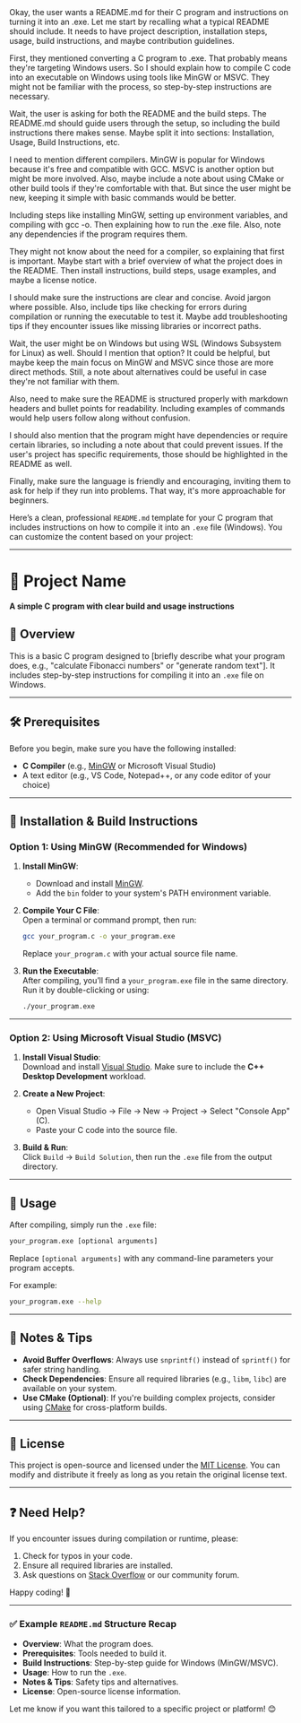 <think>
Okay, the user wants a README.md for their C program and instructions on turning it into an .exe. Let me start by recalling what a typical README should include. It needs to have project description, installation steps, usage, build instructions, and maybe contribution guidelines.

First, they mentioned converting a C program to .exe. That probably means they're targeting Windows users. So I should explain how to compile C code into an executable on Windows using tools like MinGW or MSVC. They might not be familiar with the process, so step-by-step instructions are necessary.

Wait, the user is asking for both the README and the build steps. The README.md should guide users through the setup, so including the build instructions there makes sense. Maybe split it into sections: Installation, Usage, Build Instructions, etc.

I need to mention different compilers. MinGW is popular for Windows because it's free and compatible with GCC. MSVC is another option but might be more involved. Also, maybe include a note about using CMake or other build tools if they're comfortable with that. But since the user might be new, keeping it simple with basic commands would be better.

Including steps like installing MinGW, setting up environment variables, and compiling with gcc -o. Then explaining how to run the .exe file. Also, note any dependencies if the program requires them.

They might not know about the need for a compiler, so explaining that first is important. Maybe start with a brief overview of what the project does in the README. Then install instructions, build steps, usage examples, and maybe a license notice.

I should make sure the instructions are clear and concise. Avoid jargon where possible. Also, include tips like checking for errors during compilation or running the executable to test it. Maybe add troubleshooting tips if they encounter issues like missing libraries or incorrect paths.

Wait, the user might be on Windows but using WSL (Windows Subsystem for Linux) as well. Should I mention that option? It could be helpful, but maybe keep the main focus on MinGW and MSVC since those are more direct methods. Still, a note about alternatives could be useful in case they're not familiar with them.

Also, need to make sure the README is structured properly with markdown headers and bullet points for readability. Including examples of commands would help users follow along without confusion.

I should also mention that the program might have dependencies or require certain libraries, so including a note about that could prevent issues. If the user's project has specific requirements, those should be highlighted in the README as well.

Finally, make sure the language is friendly and encouraging, inviting them to ask for help if they run into problems. That way, it's more approachable for beginners.
</think>



Here’s a clean, professional `README.md` template for your C program that includes instructions on how to compile it into an `.exe` file (Windows). You can customize the content based on your project:

---

# 📁 Project Name  
**A simple C program with clear build and usage instructions**

## 🧠 Overview  
This is a basic C program designed to [briefly describe what your program does, e.g., "calculate Fibonacci numbers" or "generate random text"]. It includes step-by-step instructions for compiling it into an `.exe` file on Windows.

---

## 🛠️ Prerequisites  
Before you begin, make sure you have the following installed:

- **C Compiler** (e.g., [MinGW](https://www.mingw.org/) or Microsoft Visual Studio)  
- A text editor (e.g., VS Code, Notepad++, or any code editor of your choice)

---

## 🧱 Installation & Build Instructions  

### Option 1: Using MinGW (Recommended for Windows)  
1. **Install MinGW**:  
   - Download and install [MinGW](https://www.mingw.org/).  
   - Add the `bin` folder to your system's PATH environment variable.

2. **Compile Your C File**:  
   Open a terminal or command prompt, then run:  
   ```bash
   gcc your_program.c -o your_program.exe
   ```
   Replace `your_program.c` with your actual source file name.

3. **Run the Executable**:  
   After compiling, you’ll find a `your_program.exe` file in the same directory. Run it by double-clicking or using:  
   ```bash
   ./your_program.exe
   ```

---

### Option 2: Using Microsoft Visual Studio (MSVC)  
1. **Install Visual Studio**:  
   Download and install [Visual Studio](https://visualstudio.microsoft.com/). Make sure to include the **C++ Desktop Development** workload.

2. **Create a New Project**:  
   - Open Visual Studio → File → New → Project → Select "Console App" (C).
   - Paste your C code into the source file.

3. **Build & Run**:  
   Click `Build` → `Build Solution`, then run the `.exe` file from the output directory.

---

## 🚀 Usage  
After compiling, simply run the `.exe` file:  
```bash
your_program.exe [optional arguments]
```
Replace `[optional arguments]` with any command-line parameters your program accepts.  

For example:  
```bash
your_program.exe --help
```

---

## 📌 Notes & Tips  
- **Avoid Buffer Overflows**: Always use `snprintf()` instead of `sprintf()` for safer string handling.  
- **Check Dependencies**: Ensure all required libraries (e.g., `libm`, `libc`) are available on your system.  
- **Use CMake (Optional)**: If you're building complex projects, consider using [CMake](https://cmake.org/) for cross-platform builds.

---

## 📁 License  
This project is open-source and licensed under the [MIT License](LICENSE). You can modify and distribute it freely as long as you retain the original license text.

---

## ❓ Need Help?  
If you encounter issues during compilation or runtime, please:  
1. Check for typos in your code.  
2. Ensure all required libraries are installed.  
3. Ask questions on [Stack Overflow](https://stackoverflow.com/) or our community forum.  

Happy coding! 🚀

---

### ✅ Example `README.md` Structure Recap
- **Overview**: What the program does.
- **Prerequisites**: Tools needed to build it.
- **Build Instructions**: Step-by-step guide for Windows (MinGW/MSVC).
- **Usage**: How to run the `.exe`.
- **Notes & Tips**: Safety tips and alternatives.
- **License**: Open-source license information.

Let me know if you want this tailored to a specific project or platform! 😊
